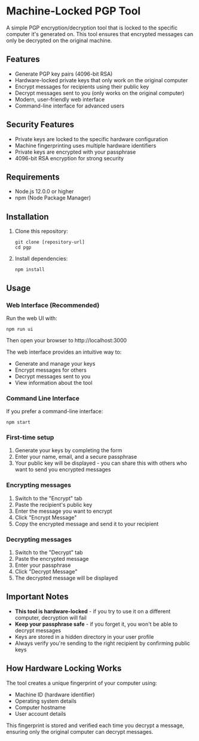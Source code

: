# Machine-Locked PGP Tool

A simple PGP encryption/decryption tool that is locked to the specific computer it's generated on. This tool ensures that encrypted messages can only be decrypted on the original machine.

## Features

- Generate PGP key pairs (4096-bit RSA)
- Hardware-locked private keys that only work on the original computer
- Encrypt messages for recipients using their public key
- Decrypt messages sent to you (only works on the original computer)
- Modern, user-friendly web interface
- Command-line interface for advanced users

## Security Features

- Private keys are locked to the specific hardware configuration
- Machine fingerprinting uses multiple hardware identifiers
- Private keys are encrypted with your passphrase
- 4096-bit RSA encryption for strong security

## Requirements

- Node.js 12.0.0 or higher
- npm (Node Package Manager)

## Installation

1. Clone this repository:
   ```
   git clone [repository-url]
   cd pgp
   ```

2. Install dependencies:
   ```
   npm install
   ```

## Usage

### Web Interface (Recommended)

Run the web UI with:

```
npm run ui
```

Then open your browser to http://localhost:3000

The web interface provides an intuitive way to:
- Generate and manage your keys
- Encrypt messages for others
- Decrypt messages sent to you
- View information about the tool

### Command Line Interface

If you prefer a command-line interface:

```
npm start
```

### First-time setup

1. Generate your keys by completing the form
2. Enter your name, email, and a secure passphrase
3. Your public key will be displayed - you can share this with others who want to send you encrypted messages

### Encrypting messages

1. Switch to the "Encrypt" tab
2. Paste the recipient's public key
3. Enter the message you want to encrypt
4. Click "Encrypt Message"
5. Copy the encrypted message and send it to your recipient

### Decrypting messages

1. Switch to the "Decrypt" tab
2. Paste the encrypted message
3. Enter your passphrase
4. Click "Decrypt Message"
5. The decrypted message will be displayed

## Important Notes

- **This tool is hardware-locked** - if you try to use it on a different computer, decryption will fail
- **Keep your passphrase safe** - if you forget it, you won't be able to decrypt messages
- Keys are stored in a hidden directory in your user profile
- Always verify you're sending to the right recipient by confirming public keys

## How Hardware Locking Works

The tool creates a unique fingerprint of your computer using:
- Machine ID (hardware identifier)
- Operating system details
- Computer hostname
- User account details

This fingerprint is stored and verified each time you decrypt a message, ensuring only the original computer can decrypt messages. 